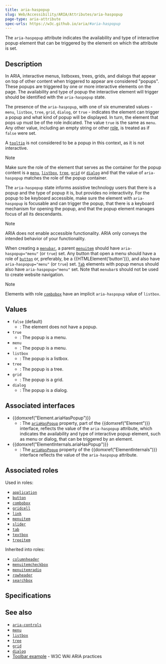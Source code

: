 ```yaml
---
title: aria-haspopup
slug: Web/Accessibility/ARIA/Attributes/aria-haspopup
page-type: aria-attribute
spec-urls: https://w3c.github.io/aria/#aria-haspopup
---
```




The `aria-haspopup` attribute indicates the availability and type of interactive popup element that can be triggered by the element on which the attribute is set.

## Description

In ARIA, interactive menus, listboxes, trees, grids, and dialogs that appear on top of other content when triggered to appear are considered "popups". These popups are triggered by one or more interactive elements on the page. The availability and type of popup the interactive element will trigger should be identified with the `aria-haspopup` state.

The presence of the `aria-haspopup`, with one of six enumerated values - `menu`, `listbox`, `tree`, `grid`, `dialog`, or `true` - indicates the element can trigger a popup and what kind of popup will be displayed. In turn, the element that pops up must be of the role indicated. The value `true` is the same as `menu`. Any other value, including an empty string or other [role](/Web/Accessibility/ARIA/Roles), is treated as if `false` were set.

A [`tooltip`](/Web/Accessibility/ARIA/Roles/tooltip_role) is not considered to be a popup in this context, as it is not interactive.

> [!NOTE]
> Make sure the role of the element that serves as the container for the popup content is a [`menu`](/Web/Accessibility/ARIA/Roles/menu_role), [`listbox`](/Web/Accessibility/ARIA/Roles/listbox_role), [`tree`](/Web/Accessibility/ARIA/Roles/tree_role), [`grid`](/Web/Accessibility/ARIA/Roles/grid_role) or [`dialog`](/Web/Accessibility/ARIA/Roles/dialog_role) and that the value of `aria-haspopup` matches the role of the popup container.

The `aria-haspopup` state informs assistive technology users that there is a popup and the type of popup it is, but provides no interactivity. For the popup to be keyboard accessible, make sure the element with `aria-haspopup` is focusable and can trigger the popup, that there is a keyboard mechanism for opening the popup, and that the popup element manages focus of all its descendants.

> [!NOTE]
> ARIA does not enable accessible functionality. ARIA only conveys the intended behavior of your functionality.

When creating a [`menubar`](/Web/Accessibility/ARIA/Roles/menubar_role), a parent [`menuitem`](/Web/Accessibility/ARIA/Roles/menuitem_role) should have `aria-haspopup="menu"` (or `true`) set. Any button that open a menu should have a role of [`button`](/Web/Accessibility/ARIA/Roles/button_role) or, preferably, be a {{HTMLElement('button')}}, and also have `aria-haspopup="menu"` (or `true`) set. [`Tab`](/Web/Accessibility/ARIA/Roles/tab_role) elements with popup menus should also have `aria-haspopup="menu"` set. Note that `menubar`s should not be used to create website navigation.

> [!NOTE]
> Elements with role [`combobox`](/Web/Accessibility/ARIA/Roles/combobox_role) have an implicit `aria-haspopup` value of `listbox`.

## Values

- `false` (default)
  - : The element does not have a popup.
- `true`
  - : The popup is a menu.
- `menu`
  - : The popup is a menu.
- `listbox`
  - : The popup is a listbox.
- `tree`
  - : The popup is a tree.
- `grid`
  - : The popup is a grid.
- `dialog`
  - : The popup is a dialog.

## Associated interfaces

- {{domxref("Element.ariaHasPopup")}}
  - : The [`ariaHasPopup`](/Web/API/Element/ariaHasPopup) property, part of the {{domxref("Element")}} interface, reflects the value of the `aria-haspopup` attribute, which indicates the availability and type of interactive popup element, such as menu or dialog, that can be triggered by an element.
- {{domxref("ElementInternals.ariaHasPopup")}}
  - : The [`ariaHasPopup`](/Web/API/ElementInternals/ariaHasPopup) property of the {{domxref("ElementInternals")}} interface reflects the value of the `aria-haspopup` attribute.

## Associated roles

Used in roles:

- [`application`](/Web/Accessibility/ARIA/Roles/application_role)
- [`button`](/Web/Accessibility/ARIA/Roles/button_role)
- [`combobox`](/Web/Accessibility/ARIA/Roles/combobox_role)
- [`gridcell`](/Web/Accessibility/ARIA/Roles/gridcell_role)
- [`link`](/Web/Accessibility/ARIA/Roles/link_role)
- [`menuitem`](/Web/Accessibility/ARIA/Roles/menuitem_role)
- [`slider`](/Web/Accessibility/ARIA/Roles/slider_role)
- [`tab`](/Web/Accessibility/ARIA/Roles/tab_role)
- [`textbox`](/Web/Accessibility/ARIA/Roles/textbox_role)
- [`treeitem`](/Web/Accessibility/ARIA/Roles/treeitem_role)

Inherited into roles:

- [`columnheader`](/Web/Accessibility/ARIA/Roles/columnheader_role)
- [`menuitemcheckbox`](/Web/Accessibility/ARIA/Roles/menuitemcheckbox_role)
- [`menuitemradio`](/Web/Accessibility/ARIA/Roles/menuitemradio_role)
- [`rowheader`](/Web/Accessibility/ARIA/Roles/rowheader_role)
- [`searchbox`](/Web/Accessibility/ARIA/Roles/searchbox_role)

## Specifications



## See also

- [`aria-controls`](/Web/Accessibility/ARIA/Attributes/aria-controls)
- [`menu`](/Web/Accessibility/ARIA/Roles/menu_role)
- [`listbox`](/Web/Accessibility/ARIA/Roles/listbox_role)
- [`tree`](/Web/Accessibility/ARIA/Roles/tree_role)
- [`grid`](/Web/Accessibility/ARIA/Roles/grid_role)
- [`dialog`](/Web/Accessibility/ARIA/Roles/dialog_role)
- [Toolbar example](https://www.w3.org/WAI/ARIA/apg/patterns/toolbar/examples/toolbar/) - W3C WAI ARIA practices
